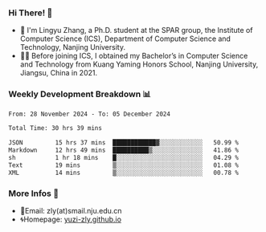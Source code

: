### Hi There! 👋 
- 🐳 I'm Lingyu Zhang, a Ph.D. student at the SPAR group, the Institute of Computer Science (ICS), Department of Computer Science and Technology, Nanjing University.
- 🧑‍🎓 Before joining ICS, I obtained my Bachelor’s in Computer Science and Technology from Kuang Yaming Honors School, Nanjing University, Jiangsu, China in 2021.

### Weekly Development Breakdown :bar_chart:

<!--START_SECTION:waka-->

```txt
From: 28 November 2024 - To: 05 December 2024

Total Time: 30 hrs 39 mins

JSON         15 hrs 37 mins  ████████████▓░░░░░░░░░░░░   50.99 %
Markdown     12 hrs 49 mins  ██████████▒░░░░░░░░░░░░░░   41.86 %
sh           1 hr 18 mins    █░░░░░░░░░░░░░░░░░░░░░░░░   04.29 %
Text         19 mins         ▒░░░░░░░░░░░░░░░░░░░░░░░░   01.08 %
XML          14 mins         ▒░░░░░░░░░░░░░░░░░░░░░░░░   00.78 %
```

<!--END_SECTION:waka-->

<!--
### Github Contributions :octocat:

![](https://raw.githubusercontent.com/yuzi-zly/yuzi-zly/output/github-contribution-grid-snake.svg)              
-->

### More Infos 📖

- 📧Email: zly(at)smail.nju.edu.cn
- 🌀Homepage: [yuzi-zly.github.io](https://yuzi-zly.github.io/)
